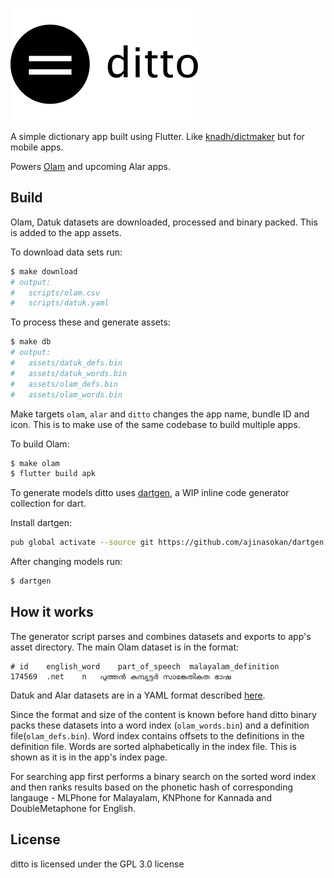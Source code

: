 ![ditto](https://raw.githubusercontent.com/ajinasokan/ditto/master/logo.svg)

A simple dictionary app built using Flutter. Like [knadh/dictmaker](https://github.com/knadh/dictmaker) but for mobile apps.

Powers [Olam](https://play.google.com/store/apps/details?id=com.olam) and upcoming Alar apps.

## Build

Olam, Datuk datasets are downloaded, processed and binary packed. This is added to the app assets.

To download data sets run:

```sh
$ make download
# output:
#   scripts/olam.csv
#   scripts/datuk.yaml
```

To process these and generate assets:

```sh
$ make db
# output:
#   assets/datuk_defs.bin
#   assets/datuk_words.bin
#   assets/olam_defs.bin
#   assets/olam_words.bin
```

Make targets `olam`, `alar` and `ditto` changes the app name, bundle ID and icon. This is to make use of the same codebase to build multiple apps.

To build Olam:

```sh
$ make olam
$ flutter build apk
```

To generate models ditto uses [dartgen](https://github.com/ajinasokan/dartgen), a WIP inline code generator collection for dart.

Install dartgen:

```sh
pub global activate --source git https://github.com/ajinasokan/dartgen
```

After changing models run:

```sh
$ dartgen
```

## How it works

The generator script parses and combines datasets and exports to app's asset directory. The main Olam dataset is in the format:

```
# id	english_word	part_of_speech	malayalam_definition
174569	.net	n	പുത്തന്‍ കമ്പ്യൂട്ടര്‍ സാങ്കേതികത ഭാഷ
```

Datuk and Alar datasets are in a YAML format described [here](https://github.com/knadh/datuk#format).

Since the format and size of the content is known before hand ditto binary packs these datasets into a word index (`olam_words.bin`) and a definition file(`olam_defs.bin`). Word index contains offsets to the definitions in the definition file. Words are sorted alphabetically in the index file. This is shown as it is in the app's index page. 

For searching app first performs a binary search on the sorted word index and then ranks results based on the phonetic hash of corresponding langauge - MLPhone for Malayalam, KNPhone for Kannada and DoubleMetaphone for English.

## License

ditto is licensed under the GPL 3.0 license
